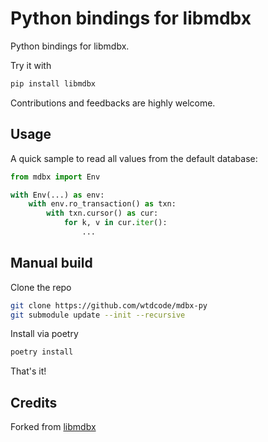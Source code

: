 # Python bindings for libmdbx

Python bindings for libmdbx.

Try it with

```bash
pip install libmdbx
```

Contributions and feedbacks are highly welcome.

## Usage

A quick sample to read all values from the default database:

```python
from mdbx import Env

with Env(...) as env:
    with env.ro_transaction() as txn:
        with txn.cursor() as cur:
            for k, v in cur.iter():
                ...
```

## Manual build

Clone the repo

```bash
git clone https://github.com/wtdcode/mdbx-py
git submodule update --init --recursive
```

Install via poetry

```bash
poetry install
```

That's it!

## Credits

Forked from [libmdbx](https://github.com/erthink/libmdbx/tree/python-bindings)